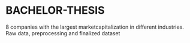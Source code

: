 # BACHELOR-THESIS
8 companies with the largest marketcapitalization in different industries. Raw data, preprocessing and finalized dataset
